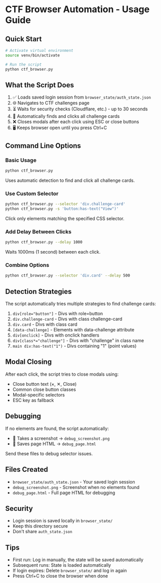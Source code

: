 # CTF Browser Automation - Usage Guide

## Quick Start

```bash
# Activate virtual environment
source venv/bin/activate

# Run the script
python ctf_browser.py
```

## What the Script Does

1. ✅ Loads saved login session from `browser_state/auth_state.json`
2. 🌐 Navigates to CTF challenges page
3. ⏳ Waits for security checks (Cloudflare, etc.) - up to 30 seconds
4. 🔎 Automatically finds and clicks all challenge cards
5. ❌ Closes modals after each click using ESC or close buttons
6. 🖥️ Keeps browser open until you press Ctrl+C

## Command Line Options

### Basic Usage
```bash
python ctf_browser.py
```
Uses automatic detection to find and click all challenge cards.

### Use Custom Selector
```bash
python ctf_browser.py --selector 'div.challenge-card'
python ctf_browser.py -s 'button:has-text("View")'
```
Click only elements matching the specified CSS selector.

### Add Delay Between Clicks
```bash
python ctf_browser.py --delay 1000
```
Waits 1000ms (1 second) between each click.

### Combine Options
```bash
python ctf_browser.py --selector 'div.card' --delay 500
```

## Detection Strategies

The script automatically tries multiple strategies to find challenge cards:

1. `div[role="button"]` - Divs with role=button
2. `div.challenge-card` - Divs with class challenge-card
3. `div.card` - Divs with class card
4. `[data-challenge]` - Elements with data-challenge attribute
5. `div[onclick]` - Divs with onclick handlers
6. `div[class*="challenge"]` - Divs with "challenge" in class name
7. `main div:has-text("1")` - Divs containing "1" (point values)

## Modal Closing

After each click, the script tries to close modals using:
- Close button text (×, ✕, Close)
- Common close button classes
- Modal-specific selectors
- ESC key as fallback

## Debugging

If no elements are found, the script automatically:
- 📸 Takes a screenshot → `debug_screenshot.png`
- 📄 Saves page HTML → `debug_page.html`

Send these files to debug selector issues.

## Files Created

- `browser_state/auth_state.json` - Your saved login session
- `debug_screenshot.png` - Screenshot when no elements found
- `debug_page.html` - Full page HTML for debugging

## Security

- Login session is saved locally in `browser_state/`
- Keep this directory secure
- Don't share `auth_state.json`

## Tips

- First run: Log in manually, the state will be saved automatically
- Subsequent runs: State is loaded automatically
- If login expires: Delete `browser_state/` and log in again
- Press Ctrl+C to close the browser when done
